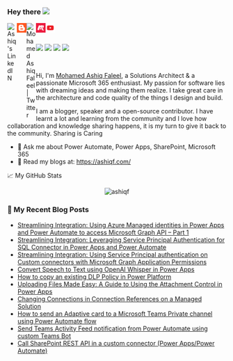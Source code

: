 ### Hey there <img src="https://media.giphy.com/media/hvRJCLFzcasrR4ia7z/giphy.gif" width="25px">
<a href="https://www.linkedin.com/in/ashiqf/">
  <img align="left" alt="Ashiq's LinkedIN" width="22px" src="https://raw.githubusercontent.com/peterthehan/peterthehan/master/assets/linkedin.svg" />
</a>
<a href="https://ashiqf.com">
  <img align="left" alt="Mohamed Ashiq Faleel | Blog" width="22px" src="https://github.com/edent/SuperTinyIcons/blob/master/images/svg/blogger.svg" />
</a>
<a href="https://twitter.com/AshiqfFaleel">
  <img align="left" alt="Mohamed Ashiq Faleel | Twitter" width="22px" src="https://raw.githubusercontent.com/peterthehan/peterthehan/master/assets/twitter.svg" />
</a>
<a href="https://www.meetup.com/cloudjourneyusergroup">
  <img align="left" alt="Cloud Journey User Group" width="22px" src="https://github.com/edent/SuperTinyIcons/blob/master/images/svg/meetup.svg" />
</a>
<a href="https://www.youtube.com/channel/UC8jaFS5wRoWiJovftvBXcQw">
  <img align="left" alt="Mohamed Ashiq Faleel Youtube Channel" width="22px" src="https://github.com/edent/SuperTinyIcons/blob/master/images/svg/youtube.svg" />
</a><br /><br />

![](https://img.shields.io/badge/Microsoft-MVP-blue)
![](https://img.shields.io/badge/Microsoft-MCT-red)
![](https://img.shields.io/badge/Microsoft%20365-Consultant-D03902)
![](https://img.shields.io/badge/Power%20Platform-Consultant-702670)


<br />

Hi, I'm [Mohamed Ashiq Faleel](https://ashiqf.com/), a Solutions Architect & a passionate Microsoft 365 enthusiast. My passion for software lies with dreaming ideas and making them realize. I take great care in the architecture and code quality of the things I design and build.

I am a blogger, speaker and a open-source contributor. I have learnt a lot and learning from the community and I love how collaboration and knowledge sharing happens, it is my turn to give it back to the community. Sharing is Caring
- 💬 Ask me about Power Automate, Power Apps, SharePoint, Microsoft 365
- 📰 Read my blogs at: https://ashiqf.com/

📈 My GitHub Stats

<p align="center"> <img src="https://github-readme-stats.vercel.app/api?username=ashiqf&show_icons=true&theme=gotham" alt="ashiqf" />
  
### 📙 My Recent Blog Posts
<!--START_SECTION:feed-->
* [Streamlining Integration: Using Azure Managed identities in Power Apps and Power Automate to access Microsoft Graph API – Part 1](https:&#x2F;&#x2F;ashiqf.com&#x2F;2023&#x2F;12&#x2F;31&#x2F;streamlining-integration-using-azure-managed-identities-in-power-apps-and-power-automate-to-access-microsoft-graph-api-part-1&#x2F;)
* [Streamlining Integration: Leveraging Service Principal Authentication for SQL Connector in Power Apps and Power Automate](https:&#x2F;&#x2F;ashiqf.com&#x2F;2023&#x2F;11&#x2F;05&#x2F;streamlining-integration-leveraging-service-principal-authentication-for-sql-connector-in-power-apps-and-power-automate&#x2F;)
* [Streamlining Integration: Using Service Principal authentication on Custom connectors with Microsoft Graph Application Permissions](https:&#x2F;&#x2F;ashiqf.com&#x2F;2023&#x2F;10&#x2F;28&#x2F;streamlining-integration-using-service-principal-authentication-on-custom-connectors-with-microsoft-graph-application-permissions&#x2F;)
* [Convert Speech to Text using OpenAI Whisper in Power Apps](https:&#x2F;&#x2F;ashiqf.com&#x2F;2023&#x2F;03&#x2F;19&#x2F;convert-speech-to-text-using-openai-whisper-in-power-apps&#x2F;)
* [How to copy an existing DLP Policy in Power Platform](https:&#x2F;&#x2F;ashiqf.com&#x2F;2023&#x2F;03&#x2F;19&#x2F;how-to-copy-an-existing-dlp-policy-in-power-platform&#x2F;)
* [Uploading Files Made Easy: A Guide to Using the Attachment Control in Power Apps](https:&#x2F;&#x2F;ashiqf.com&#x2F;2023&#x2F;03&#x2F;19&#x2F;uploading-files-made-easy-a-guide-to-using-the-attachment-control-in-power-apps&#x2F;)
* [Changing Connections in Connection References on a Managed Solution](https:&#x2F;&#x2F;ashiqf.com&#x2F;2023&#x2F;01&#x2F;31&#x2F;changing-connections-in-connection-references-on-a-managed-solution&#x2F;)
* [How to send an Adaptive card to a Microsoft Teams Private channel using Power Automate flow](https:&#x2F;&#x2F;ashiqf.com&#x2F;2022&#x2F;12&#x2F;31&#x2F;how-to-send-an-adaptive-card-to-a-microsoft-teams-private-channel-using-power-automate-flow&#x2F;)
* [Send Teams Activity Feed notification from Power Automate using custom Teams Bot](https:&#x2F;&#x2F;ashiqf.com&#x2F;2022&#x2F;06&#x2F;11&#x2F;send-teams-activity-feed-notification-from-power-automate-using-custom-teams-bot&#x2F;)
* [Call SharePoint REST API in a custom connector (Power Apps&#x2F;Power Automate)](https:&#x2F;&#x2F;ashiqf.com&#x2F;2022&#x2F;05&#x2F;29&#x2F;call-sharepoint-rest-api-in-a-custom-connector-power-apps-power-automate&#x2F;)
<!--END_SECTION:feed-->
